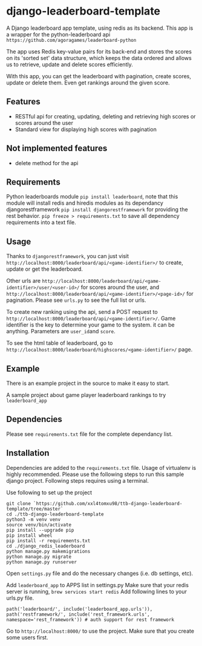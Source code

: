 django-leaderboard-template
===========================

A Django leaderboard app template, using redis as its backend. This app is a wrapper for the python-leaderboard api `https://github.com/agoragames/leaderboard-python`

The app uses Redis key-value pairs for its back-end and stores the scores on its 'sorted set' data structure, which keeps the data ordered and allows us to retrieve, update and delete scores efficiently.

With this app, you can get the leaderboard with pagination, create scores, update or delete them. Even get rankings around the given score.

Features
--------

* RESTful api for creating, updating, deleting and retrieving high scores or scores around the user
* Standard view for displaying high scores with pagination

Not implemented features
------------------------

* delete method for the api

Requirements
------------

Python leaderboards module `pip install leaderboard`, note that this module will install redis and hiredis modules as its dependancy djangorestframework `pip install djangorestframework` for providing the rest behavior. `pip freeze > requirements.txt` to save all dependency requirements into a text file.

Usage
-----

Thanks to `djangorestframework`, you can just visit `http://localhost:8000/leaderboard/api/<game-identifier>/` to create, update or get the leaderboard.

Other urls are `http://localhost:8000/leaderboard/api/<game-identifier>/user/<user-id>/` for scores around the user, and `http://localhost:8000/leaderboard/api/<game-identifier>/<page-id>/` for pagination. Please see `urls.py` to see the full list or urls.

To create new ranking using the api, send a POST request to `http://localhost:8000/leaderboard/api/<game-identifier>/`. Game identifier is the key to determine your game to the system. it can be anything. Parameters are `user_id`and `score`.

To see the html table of leaderboard, go to `http://localhost:8000/leaderboard/highscores/<game-identifier>/` page.

Example
-------

There is an example project in the source to make it easy to start.

A sample project about game player leaderboard rankings to try `leaderboard_app`

Dependencies
------------

Please see `requirements.txt` file for the complete dependancy list.

Installation
------------

Dependencies are added to the `requirements.txt` file. Usage of virtualenv is highly recommended. Please use the following steps to run this sample django project. Following steps requires using a terminal.

Use following to set up the project

    git clone `https://github.com/xxl4tomxu98/ttb-django-leaderboard-template/tree/master`
    cd ./ttb-django-leaderboard-template
    python3 -m venv venv
    source venv/bin/activate
    pip install --upgrade pip
    pip install wheel
    pip install -r requirements.txt
    cd ./django_redis_leaderboard
    python manage.py makemigrations
    python manage.py migrate      
    python manage.py runserver     

Open `settings.py` file and do the necessary changes (i.e. db settings, etc).

Add `leaderboard_app` to APPS list in settings.py
Make sure that your redis server is running, `brew services start redis`
Add following lines to your urls.py file.

    path('leaderboard/', include('leaderboard_app.urls')),
    path('restframework/', include('rest_framework.urls', namespace='rest_framework')) # auth support for rest framework

Go to `http://localhost:8000/` to use the project. Make sure that you create some users first.
